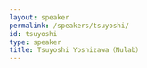 ```yaml
---
layout: speaker
permalink: /speakers/tsuyoshi/
id: tsuyoshi
type: speaker
title: Tsuyoshi Yoshizawa（Nulab）
---
```

